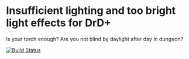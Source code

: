 # Insufficient lighting and too bright light effects for DrD+

Is your torch enough? Are you not blind by daylight after day in dungeon?

[![Build Status](https://travis-ci.org/jaroslavtyc/drd-plus-lighting.svg?branch=master)](https://travis-ci.org/jaroslavtyc/drd-plus-lighting)
